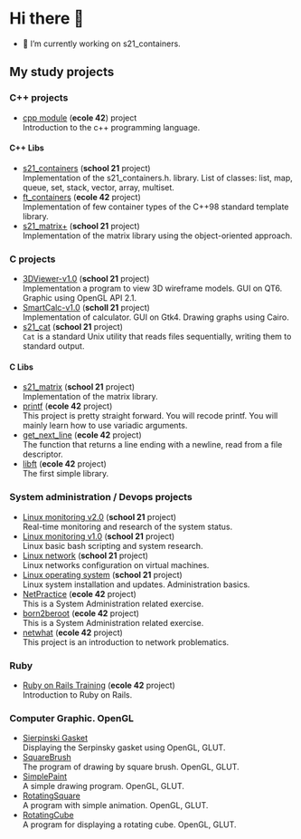 # Hi there 👋

- 🔭 I’m currently working on s21_containers.

## My study projects

### C++ projects
- [cpp module](https://github.com/Vojan-Najov/cpp_module) (**ecole 42**) project \
  Introduction to the c++ programming language.
  
 #### C++ Libs
 - [s21_containers](https://github.com/Vojan-Najov/s21_containers) (**school 21** project) \
   Implementation of the s21_containers.h. library. List of classes: list, map, queue, set, stack, vector, array, multiset.
 - [ft_containers](https://github.com/Vojan-Najov/ft_containers/) (**ecole 42** project) \
   Implementation of few container types of the C++98 standard template library. 
 - [s21_matrix+](https://github.com/Vojan-Najov/s21_matrixplus) (**school 21** project) \
   Implementation of the matrix library using the object-oriented approach.

### C projects

- [3DViewer-v1.0](https://github.com/Vojan-Najov/3DViewer_v1.0) (**school 21** project) \
  Implementation a program to view 3D wireframe models. GUI on QT6. Graphic using OpenGL API 2.1.
- [SmartCalc-v1.0](https://github.com/Vojan-Najov/SmartCalc_v1.0) (**scholl 21** project) \
  Implementation of calculator. GUI on Gtk4. Drawing graphs using Cairo.
- [s21_cat](https://github.com/Vojan-Najov/cat) (**school 21** project) \
  `Cat` is a standard Unix utility that reads files sequentially, writing them to standard output.
 
 #### C Libs
 - [s21_matrix](https://github.com/Vojan-Najov/s21_matrix) (**school 21** project) \
   Implementation of the matrix library.
 - [printf](https://github.com/Vojan-Najov/printf) (**ecole 42** project) \
   This project is pretty straight forward. You will recode printf. You will mainly learn how to use variadic arguments.
 - [get_next_line](https://github.com/Vojan-Najov/get_next_line) (**ecole 42** project) \
   The function that returns a line ending with a newline, read from a file descriptor.
 - [libft](https://github.com/Vojan-Najov/libft) (**ecole 42** project) \
   The first simple library.


### System administration / Devops projects
- [Linux monitoring v2.0](https://github.com/Vojan-Najov/Linux_monitoring_v2.0) (**school 21** project) \
  Real-time monitoring and research of the system status.
- [Linux monitoring v1.0](https://github.com/Vojan-Najov/Linux_monitoring_v1.0) (**school 21** project) \
  Linux basic bash scripting and system research.
- [Linux network](https://github.com/Vojan-Najov/Linux_network) (**school 21** project) \
  Linux networks configuration on virtual machines.
- [Linux operating system](https://github.com/Vojan-Najov/Linux_operating_system) (**school 21** project) \
  Linux system installation and updates. Administration basics.
- [NetPractice](https://github.com/Vojan-Najov/net_practice) (**ecole 42** project) \
  This is a System Administration related exercise.
- [born2beroot](https://github.com/Vojan-Najov/born2beroot) (**ecole 42** project) \
  This is a System Administration related exercise.
- [netwhat](https://github.com/Vojan-Najov/netwhat) (**ecole 42** project) \
  This project is an introduction to network problematics.

### Ruby
- [Ruby on Rails Training](https://github.com/Vojan-Najov/Ruby_on_Rails_training) (**ecole 42** project) \
  Introduction to Ruby on Rails.

### Computer Graphic. OpenGL
- [Sierpinski Gasket](https://github.com/Vojan-Najov/Sierpinski_Gasket) \
  Displaying the Serpinsky gasket using OpenGL, GLUT.
- [SquareBrush](https://github.com/Vojan-Najov/SquareBrush) \
  The program of drawing by square brush. OpenGL, GLUT.
- [SimplePaint](https://github.com/Vojan-Najov/SimplePaint) \
  A simple drawing program. OpenGL, GLUT.
- [RotatingSquare](https://github.com/Vojan-Najov/RotatingSquare) \
  A program with simple animation. OpenGL, GLUT.
- [RotatingCube](https://github.com/Vojan-Najov/RotatingCube) \
  A program for displaying a rotating cube. OpenGL, GLUT.

<!--
**Vojan-Najov/Vojan-Najov** is a ✨ _special_ ✨ repository because its `README.md` (this file) appears on your GitHub profile.

Here are some ideas to get you started:

- 🔭 I’m currently working on ...
- 🌱 I’m currently learning ...
- 👯 I’m looking to collaborate on ...
- 🤔 I’m looking for help with ...
- 💬 Ask me about ...
- 📫 How to reach me: ...
- 😄 Pronouns: ...
- ⚡ Fun fact: ...
-->
